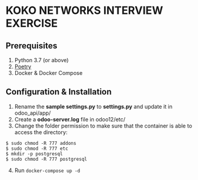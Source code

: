 # **KOKO NETWORKS INTERVIEW EXERCISE**

## Prerequisites
1. Python 3.7 (or above)
2. [Poetry](https://python-poetry.org)
3. Docker & Docker Compose


## Configuration & Installation

1. Rename the **sample settings.py** to **settings.py** and update it  in odoo_api/app/
2. Create a **odoo-server.log** file in odoo12/etc/
3. Change the folder permission to make sure that the container is able to access the directory:
````
$ sudo chmod -R 777 addons
$ sudo chmod -R 777 etc
$ mkdir -p postgresql
$ sudo chmod -R 777 postgresql
````
4. Run `docker-compose up -d`



